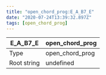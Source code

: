 ```yaml
---
title: "open_chord_prog:E_A_B7_E"
date: "2020-07-24T13:39:32.897Z"
tags: [open_chord_prog]
---
```


|E_A_B7_E|open_chord_prog|
|---|---|
|Type|open_chord_prog|
|Root string|undefined|

